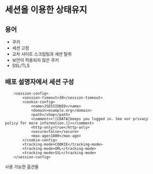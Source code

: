 # 세션을 이용한 상태유지
## 용어
- 쿠키
- 세션 고정
- 교차 사이트 스크립팅과 세션 탈취
- 보안이 적용되지 않은 쿠키
- SSL/TLS
## 배포 설명자에서 세션 구성
```
	<session-config>
		<session-timeout>30</session-timeout>
		<cookie-config>
			<name>JSESSIONID</name>
			<domain>example.org</domain>
			<path>/shop</path>
			<comment><![CDATA[keeps you logged in. See our privacy policy for more information.]]></comment>
			<http-only>true</http-only>
			<secure>false</secure>
			<max-age>1800</max-age>
		</cookie-config>
		<tracking-mode>COOKIE</tracking-mode>
		<tracking-mode>URL</tracking-mode>
		<tracking-mode>SSL</tracking-mode>
	</session-config>
```
사용 가능한 옵션들